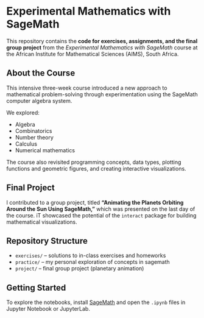 # Experimental Mathematics with SageMath

This repository contains the **code for exercises, assignments, and the final group project** from the *Experimental Mathematics with SageMath* course at the African Institute for Mathematical Sciences (AIMS), South Africa.

## About the Course
This intensive three-week course introduced a new approach to mathematical problem-solving through experimentation using the SageMath computer algebra system.  

We explored:
- Algebra  
- Combinatorics  
- Number theory  
- Calculus  
- Numerical mathematics  

The course also revisited programming concepts, data types, plotting functions and geometric figures, and creating interactive visualizations.

## Final Project
I contributed to a group project, titled **“Animating the Planets Orbiting Around the Sun Using SageMath,”** which was presented on the last day of the course. iT showcased the potential of the `interact` package for building mathematical visualizations.

## Repository Structure
- `exercises/` – solutions to in-class exercises and homeworks  
- `practice/` – my personal exploration of concepts in sagemath  
- `project/` – final group project (planetary animation)  

## Getting Started
To explore the notebooks, install [SageMath](https://www.sagemath.org/) and open the `.ipynb` files in Jupyter Notebook or JupyterLab.
